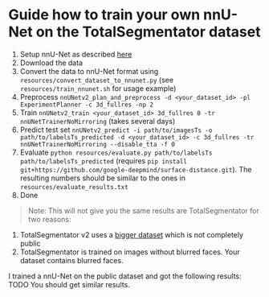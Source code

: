 # Guide how to train your own nnU-Net on the TotalSegmentator dataset

1. Setup nnU-Net as described [here](https://github.com/MIC-DKFZ/nnUNet)
2. Download the data
3. Convert the data to nnU-Net format using `resources/convert_dataset_to_nnunet.py` (see `resources/train_nnunet.sh` for usage example)
4. Preprocess `nnUNetv2_plan_and_preprocess -d <your_dataset_id> -pl ExperimentPlanner -c 3d_fullres -np 2`
5. Train `nnUNetv2_train <your_dataset_id> 3d_fullres 0 -tr nnUNetTrainerNoMirroring` (takes several days)
6. Predict test set `nnUNetv2_predict -i path/to/imagesTs -o path/to/labelsTs_predicted -d <your_dataset_id> -c 3d_fullres -tr nnUNetTrainerNoMirroring --disable_tta -f 0`
7. Evaluate `python resources/evaluate.py path/to/labelsTs path/to/labelsTs_predicted` (requires `pip install git+https://github.com/google-deepmind/surface-distance.git`). The resulting numbers should be similar to the ones in `resources/evaluate_results.txt`
8. Done

> Note: This will not give you the same results are TotalSegmentator for two reasons:
1. TotalSegmentator v2 uses a [bigger dataset](resources/improvements_in_v2.md) which is not completely public
2. TotalSegmentator is trained on images without blurred faces. Your dataset contains blurred faces.

I trained a nnU-Net on the public dataset and got the following results: TODO
You should get similar results.
